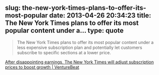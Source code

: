 slug: the-new-york-times-plans-to-offer-its-most-popular
date: 2013-04-26 20:34:23
title: The New York Times plans to offer its most popular content under a...
type: quote
---

> The New York Times plans to offer its most popular content under a less expensive subscription plan and potentially let customers subscribe to specific sections at a lower price.

[After disappointing earnings, The New York Times will adjust subscription prices to boost growth | VentureBeat](http://venturebeat.com/2013/04/25/after-disapointing-earnings-the-new-york-times-will-adjust-subsciption-prices-to-boost-growth/)
